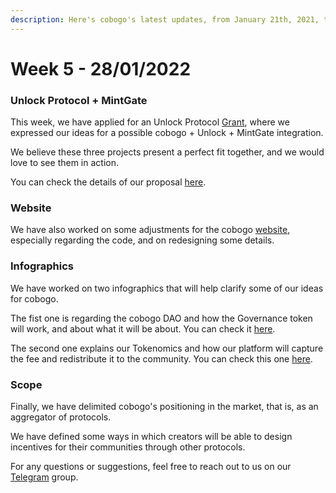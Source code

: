 ```yaml
---
description: Here's cobogo's latest updates, from January 21th, 2021, to January 28th, 2022
---
```


# Week 5 - 28/01/2022

### Unlock Protocol + MintGate

This week, we have applied for an Unlock Protocol [Grant](https://twitter.com/UnlockProtocol/status/1486005958782369798?t=bxSunUv1zdEdzmwa6MekCw\&s=19), where we expressed our ideas for a possible cobogo + Unlock + MintGate integration.

We believe these three projects present a perfect fit together, and we would love to see them in action.

You can check the details of our proposal [here](broken-reference).

### Website

We have also worked on some adjustments for the cobogo [website](https://cobogo.social/), especially regarding the code, and on redesigning some details.

### Infographics

We have worked on two infographics that will help clarify some of our ideas for cobogo.

The fist one is regarding the cobogo DAO and how the Governance token will work, and about what it will be about. You can check it [here](broken-reference).

The second one explains our Tokenomics and how our platform will capture the fee and redistribute it to the community. You can check this one [here](broken-reference).

### Scope

Finally, we have delimited cobogo's positioning in the market, that is, as an aggregator of protocols.

We have defined some ways in which creators will be able to design incentives for their communities through other protocols.

For any questions or suggestions, feel free to reach out to us on our [Telegram](https://t.me/cobogosocial) group.
